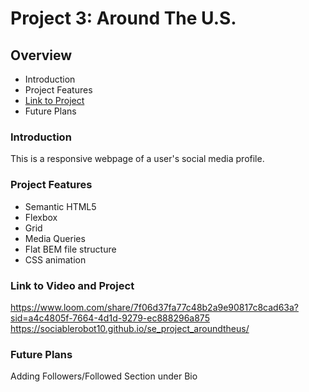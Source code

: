 # Project 3: Around The U.S.

## Overview

- Introduction
- Project Features
- [Link to Project](#https://sociablerobot10.github.io/se_project_aroundtheus/)
- Future Plans

### Introduction

This is a responsive webpage of a user's social media profile.

### Project Features

- Semantic HTML5
- Flexbox
- Grid
- Media Queries
- Flat BEM file structure
- CSS animation

### Link to Video and Project

https://www.loom.com/share/7f06d37fa77c48b2a9e90817c8cad63a?sid=a4c4805f-7664-4d1d-9279-ec888296a875
https://sociablerobot10.github.io/se_project_aroundtheus/

### Future Plans

Adding Followers/Followed Section under Bio
